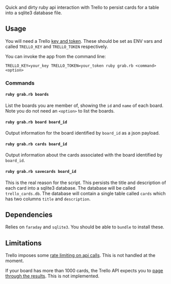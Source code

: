 Quick and dirty ruby api interaction with Trello to persist cards for a table into a sqlite3 database file.

## Usage

You will need a Trello [key and token](https://trello.com/app-key). These should be set as ENV vars and called `TRELLO_KEY` and `TRELLO_TOKEN` respectively.

You can invoke the app from the command line:

`TRELLO_KEY=your_key TRELLO_TOKEN=your_token ruby grab.rb <command> <option>`

### Commands

#### `ruby grab.rb boards`

List the boards you are member of, showing the `id` and `name` of each board. Note you do not need an `<option>` to list the boards.

#### `ruby grab.rb board board_id`

Output information for the board identified by `board_id` as a json payload.

#### `ruby grab.rb cards board_id`

Output information about the cards associated with the board identified by `board_id`.

#### `ruby grab.rb savecards board_id`

This is the real reason for the script. This persists the title and description of each card into a sqlite3 database. The database will be called `trello_cards.db`. The database will contain a single table called `cards` which has two columns `title` and `description`.

## Dependencies

Relies on `faraday` and `sqlite3`. You should be able to `bundle` to install these.

## Limitations

Trello imposes some [rate limiting on api
calls](https://help.trello.com/article/838-api-rate-limits). This is not handled at the
moment.

If your board has more than 1000 cards, the Trello API expects you to [page
through the
results](https://developers.trello.com/docs/api-introduction#section-paging). This is not implemented.
